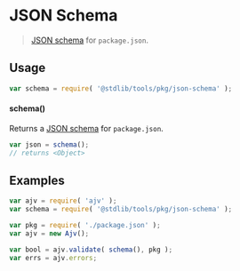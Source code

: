 # JSON Schema

> [JSON schema][json-schema] for `package.json`.


<!-- Section to include introductory text. Make sure to keep an empty line after the intro `section` element and another before the `/section` close. -->

<section class="intro">

</section>

<!-- /.intro -->

<!-- Package usage documentation. -->

<section class="usage">

## Usage

``` javascript
var schema = require( '@stdlib/tools/pkg/json-schema' );
```

#### schema()

Returns a [JSON schema][json-schema] for `package.json`.

``` javascript
var json = schema();
// returns <Object>
```

</section>

<!-- /.usage -->

<!-- Package usage notes. Make sure to keep an empty line after the `section` element and another before the `/section` close. -->

<section class="notes">

</section>

<!-- /.notes -->

<!-- Package usage examples. -->

<section class="examples">

## Examples

``` javascript
var ajv = require( 'ajv' );
var schema = require( '@stdlib/tools/pkg/json-schema' );

var pkg = require( './package.json' );
var ajv = new Ajv();

var bool = ajv.validate( schema(), pkg );
var errs = ajv.errors;
```

</section>

<!-- /.examples -->

<!-- Section to include cited references. If references are included, add a horizontal rule *before* the section. Make sure to keep an empty line after the `section` element and another before the `/section` close. -->

<section class="references">

</section>

<!-- /.references -->

<!-- Section for all links. Make sure to keep an empty line after the `section` element and another before the `/section` close. -->

<section class="links">

[json-schema]: http://json-schema.org/

</section>

<!-- /.links -->
